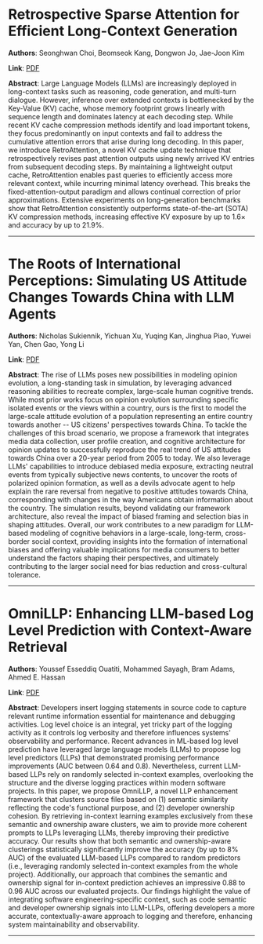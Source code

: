 # Retrospective Sparse Attention for Efficient Long-Context Generation 

**Authors**: Seonghwan Choi, Beomseok Kang, Dongwon Jo, Jae-Joon Kim  

**Link**: [PDF](https://arxiv.org/pdf/2508.09001)  

**Abstract**: Large Language Models (LLMs) are increasingly deployed in long-context tasks such as reasoning, code generation, and multi-turn dialogue. However, inference over extended contexts is bottlenecked by the Key-Value (KV) cache, whose memory footprint grows linearly with sequence length and dominates latency at each decoding step. While recent KV cache compression methods identify and load important tokens, they focus predominantly on input contexts and fail to address the cumulative attention errors that arise during long decoding. In this paper, we introduce RetroAttention, a novel KV cache update technique that retrospectively revises past attention outputs using newly arrived KV entries from subsequent decoding steps. By maintaining a lightweight output cache, RetroAttention enables past queries to efficiently access more relevant context, while incurring minimal latency overhead. This breaks the fixed-attention-output paradigm and allows continual correction of prior approximations. Extensive experiments on long-generation benchmarks show that RetroAttention consistently outperforms state-of-the-art (SOTA) KV compression methods, increasing effective KV exposure by up to 1.6$\times$ and accuracy by up to 21.9\%. 

---
# The Roots of International Perceptions: Simulating US Attitude Changes Towards China with LLM Agents 

**Authors**: Nicholas Sukiennik, Yichuan Xu, Yuqing Kan, Jinghua Piao, Yuwei Yan, Chen Gao, Yong Li  

**Link**: [PDF](https://arxiv.org/pdf/2508.08837)  

**Abstract**: The rise of LLMs poses new possibilities in modeling opinion evolution, a long-standing task in simulation, by leveraging advanced reasoning abilities to recreate complex, large-scale human cognitive trends. While most prior works focus on opinion evolution surrounding specific isolated events or the views within a country, ours is the first to model the large-scale attitude evolution of a population representing an entire country towards another -- US citizens' perspectives towards China. To tackle the challenges of this broad scenario, we propose a framework that integrates media data collection, user profile creation, and cognitive architecture for opinion updates to successfully reproduce the real trend of US attitudes towards China over a 20-year period from 2005 to today. We also leverage LLMs' capabilities to introduce debiased media exposure, extracting neutral events from typically subjective news contents, to uncover the roots of polarized opinion formation, as well as a devils advocate agent to help explain the rare reversal from negative to positive attitudes towards China, corresponding with changes in the way Americans obtain information about the country. The simulation results, beyond validating our framework architecture, also reveal the impact of biased framing and selection bias in shaping attitudes. Overall, our work contributes to a new paradigm for LLM-based modeling of cognitive behaviors in a large-scale, long-term, cross-border social context, providing insights into the formation of international biases and offering valuable implications for media consumers to better understand the factors shaping their perspectives, and ultimately contributing to the larger social need for bias reduction and cross-cultural tolerance. 

---
# OmniLLP: Enhancing LLM-based Log Level Prediction with Context-Aware Retrieval 

**Authors**: Youssef Esseddiq Ouatiti, Mohammed Sayagh, Bram Adams, Ahmed E. Hassan  

**Link**: [PDF](https://arxiv.org/pdf/2508.08545)  

**Abstract**: Developers insert logging statements in source code to capture relevant runtime information essential for maintenance and debugging activities. Log level choice is an integral, yet tricky part of the logging activity as it controls log verbosity and therefore influences systems' observability and performance. Recent advances in ML-based log level prediction have leveraged large language models (LLMs) to propose log level predictors (LLPs) that demonstrated promising performance improvements (AUC between 0.64 and 0.8). Nevertheless, current LLM-based LLPs rely on randomly selected in-context examples, overlooking the structure and the diverse logging practices within modern software projects. In this paper, we propose OmniLLP, a novel LLP enhancement framework that clusters source files based on (1) semantic similarity reflecting the code's functional purpose, and (2) developer ownership cohesion. By retrieving in-context learning examples exclusively from these semantic and ownership aware clusters, we aim to provide more coherent prompts to LLPs leveraging LLMs, thereby improving their predictive accuracy. Our results show that both semantic and ownership-aware clusterings statistically significantly improve the accuracy (by up to 8\% AUC) of the evaluated LLM-based LLPs compared to random predictors (i.e., leveraging randomly selected in-context examples from the whole project). Additionally, our approach that combines the semantic and ownership signal for in-context prediction achieves an impressive 0.88 to 0.96 AUC across our evaluated projects. Our findings highlight the value of integrating software engineering-specific context, such as code semantic and developer ownership signals into LLM-LLPs, offering developers a more accurate, contextually-aware approach to logging and therefore, enhancing system maintainability and observability. 

---
